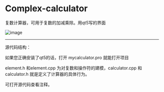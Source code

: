 # Complex-calculator
复数计算器，可用于复数的加减乘除。用qt5写的界面

![image](https://img-blog.csdnimg.cn/20190916205858316.png)

***

源代码结构：

如果您正确安装了qt5的话，打开 	mycalculator.pro 就能打开项目

element.h 和element.cpp 为对复数和操作符的建模，calculator.cpp 和calculator.h 就是定义了计算器的具体行为。

可打开源代码查看注释。
